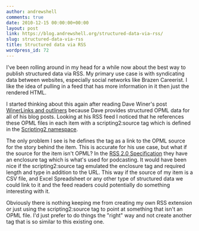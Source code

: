 ```yaml
---
author: andrewshell
comments: true
date: 2010-12-15 00:00:00+00:00
layout: post
link: https://blog.andrewshell.org/structured-data-via-rss/
slug: structured-data-via-rss
title: Structured data via RSS
wordpress_id: 72
---
```


I've been rolling around in my head for a while now about the best way to publish structured data via RSS.  My primary use case is with syndicating data between websites, especially social networks like Brazen Careerist.  I like the idea of pulling in a feed that has more information in it then just the rendered HTML.





I started thinking about this again after reading Dave Winer's post [WinerLinks and outliners](http://scripting.com/stories/2010/11/30/winerlinksAndOutliners.html) because Dave provides structured OPML data for all of his blog posts.  Looking at his RSS feed I noticed that he references these OPML files in each item with a scripting2:source tag which is defined in the [Scripting2 namespace](https://web.archive.org/web/20120125093856/http://scripting2.com/namespace.html).





The only problem I see is he defines the tag as a link to the OPML source for the story behind the item.  This is accurate for his use case, but what if the source for the item isn't OPML?  In the [RSS 2.0 Specification](http://cyber.law.harvard.edu/rss/rss.html) they have an enclosure tag which is what's used for podcasting.  It would have been nice if the scripting2:source tag emulated the enclosure tag and required length and type in addition to the URL.  This way if the source of my item is a CSV file, and Excel Spreadsheet or any other type of structured data we could link to it and the feed readers could potentially do something interesting with it.





Obviously there is nothing keeping me from creating my own RSS extension or just using the scripting2:source tag to point at something that isn't an OPML file.  I'd just prefer to do things the "right" way and not create another tag that is so similar to this existing one.
